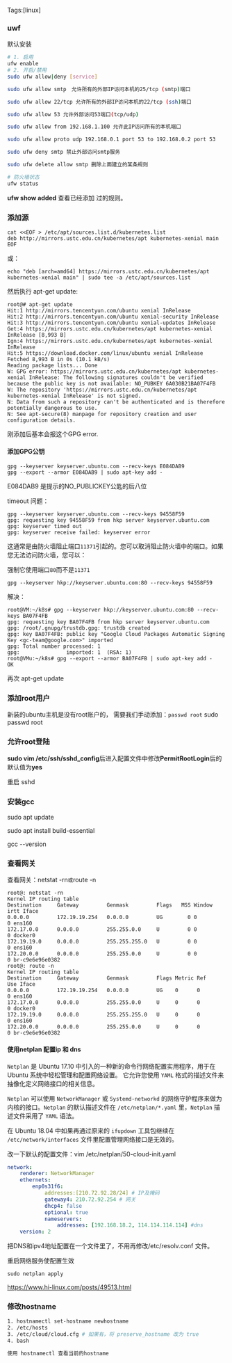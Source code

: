 Tags:[linux]

### uwf

默认安装

```bash
# 1. 启用
ufw enable
# 2. 开启/禁用
sudo ufw allow|deny [service]

sudo ufw allow smtp　允许所有的外部IP访问本机的25/tcp (smtp)端口

sudo ufw allow 22/tcp 允许所有的外部IP访问本机的22/tcp (ssh)端口

sudo ufw allow 53 允许外部访问53端口(tcp/udp)

sudo ufw allow from 192.168.1.100 允许此IP访问所有的本机端口

sudo ufw allow proto udp 192.168.0.1 port 53 to 192.168.0.2 port 53

sudo ufw deny smtp 禁止外部访问smtp服务

sudo ufw delete allow smtp 删除上面建立的某条规则

# 防火墙状态
ufw status
```



**ufw show added** 查看已经添加 过的规则。







### 添加源

```
cat <<EOF > /etc/apt/sources.list.d/kubernetes.list
deb http://mirrors.ustc.edu.cn/kubernetes/apt kubernetes-xenial main
EOF
```

或：

```
echo "deb [arch=amd64] https://mirrors.ustc.edu.cn/kubernetes/apt kubernetes-xenial main" | sudo tee -a /etc/apt/sources.list
```

然后执行 apt-get update:

```
root@# apt-get update
Hit:1 http://mirrors.tencentyun.com/ubuntu xenial InRelease
Hit:2 http://mirrors.tencentyun.com/ubuntu xenial-security InRelease
Hit:3 http://mirrors.tencentyun.com/ubuntu xenial-updates InRelease
Get:4 https://mirrors.ustc.edu.cn/kubernetes/apt kubernetes-xenial InRelease [8,993 B]
Ign:4 https://mirrors.ustc.edu.cn/kubernetes/apt kubernetes-xenial InRelease
Hit:5 https://download.docker.com/linux/ubuntu xenial InRelease
Fetched 8,993 B in 0s (10.1 kB/s)
Reading package lists... Done
W: GPG error: https://mirrors.ustc.edu.cn/kubernetes/apt kubernetes-xenial InRelease: The following signatures couldn't be verified because the public key is not available: NO_PUBKEY 6A030B21BA07F4FB
W: The repository 'https://mirrors.ustc.edu.cn/kubernetes/apt kubernetes-xenial InRelease' is not signed.
N: Data from such a repository can't be authenticated and is therefore potentially dangerous to use.
N: See apt-secure(8) manpage for repository creation and user configuration details.
```

刚添加后基本会报这个GPG error.

#### 添加GPG公钥

```
gpg --keyserver keyserver.ubuntu.com --recv-keys E084DAB9 
gpg --export --armor E084DAB9 | sudo apt-key add - 
```

E084DAB9 是提示的NO_PUBLICKEY公匙的后八位

timeout 问题：

```
gpg --keyserver keyserver.ubuntu.com --recv-keys 94558F59
gpg: requesting key 94558F59 from hkp server keyserver.ubuntu.com
gpg: keyserver timed out
gpg: keyserver receive failed: keyserver error
```

这通常是由防火墙阻止端口`11371`引起的。您可以取消阻止防火墙中的端口。如果您无法访问防火墙，您可以：

强制它使用端口`80`而不是`11371`

```
gpg --keyserver hkp://keyserver.ubuntu.com:80 --recv-keys 94558F59
```

解决：

```
root@VM:~/k8s# gpg --keyserver hkp://keyserver.ubuntu.com:80 --recv-keys BA07F4FB
gpg: requesting key BA07F4FB from hkp server keyserver.ubuntu.com
gpg: /root/.gnupg/trustdb.gpg: trustdb created
gpg: key BA07F4FB: public key "Google Cloud Packages Automatic Signing Key <gc-team@google.com>" imported
gpg: Total number processed: 1
gpg:               imported: 1  (RSA: 1)
root@VMu:~/k8s# gpg --export --armor BA07F4FB | sudo apt-key add -
OK
```

再次 apt-get update



### 添加root用户

新装的ubuntu主机是没有root账户的，
需要我们手动添加：`passwd root`
sudo passwd root



### 允许root登陆

**sudo vim /etc/ssh/sshd_config**后进入配置文件中修改**PermitRootLogin**后的默认值为**yes**

重启 sshd



### 安装gcc

sudo apt update

sudo apt install build-essential

gcc --version



### 查看网关

查看网关：netstat -rn` 或 `route -n

```
root@: netstat -rn
Kernel IP routing table
Destination     Gateway         Genmask         Flags   MSS Window  irtt Iface
0.0.0.0         172.19.19.254   0.0.0.0         UG        0 0          0 ens160
172.17.0.0      0.0.0.0         255.255.0.0     U         0 0          0 docker0
172.19.19.0     0.0.0.0         255.255.255.0   U         0 0          0 ens160
172.20.0.0      0.0.0.0         255.255.0.0     U         0 0          0 br-c9e6e96e0382
root@: route -n
Kernel IP routing table
Destination     Gateway         Genmask         Flags Metric Ref    Use Iface
0.0.0.0         172.19.19.254   0.0.0.0         UG    0      0        0 ens160
172.17.0.0      0.0.0.0         255.255.0.0     U     0      0        0 docker0
172.19.19.0     0.0.0.0         255.255.255.0   U     0      0        0 ens160
172.20.0.0      0.0.0.0         255.255.0.0     U     0      0        0 br-c9e6e96e0382
```





#### 使用netplan 配置ip 和 dns

`Netplan` 是 Ubuntu 17.10 中引入的一种新的命令行网络配置实用程序，用于在 Ubuntu 系统中轻松管理和配置网络设置。 它允许您使用 `YAML` 格式的描述文件来抽像化定义网络接口的相关信息。

`Netplan` 可以使用 `NetworkManager` 或 `Systemd-networkd` 的网络守护程序来做为内核的接口。`Netplan` 的默认描述文件在 `/etc/netplan/*.yaml` 里，`Netplan` 描述文件采用了 `YAML` 语法。

在 Ubuntu 18.04 中如果再通过原来的 `ifupdown` 工具包继续在 `/etc/network/interfaces` 文件里配置管理网络接口是无效的。

改一下默认的配置文件：vim /etc/netplan/50-cloud-init.yaml

```yaml
network:
    renderer: NetworkManager
    ethernets:
        enp0s31f6:
            addresses:[210.72.92.28/24] # IP及掩码
            gateway4: 210.72.92.254 # 网关
            dhcp4: false
            optional: true
            nameservers:
                addresses: [192.168.18.2, 114.114.114.114] #dns
    version: 2
```

把DNS和ipv4地址配置在一个文件里了，不用再修改/etc/resolv.conf 文件。

重启网络服务使配置生效

```cpp
sudo netplan apply
```

https://www.hi-linux.com/posts/49513.html



### 修改hostname

```sh
1. hostnamectl set-hostname newhostname
2. /etc/hosts
3. /etc/cloud/cloud.cfg # 如果有，将 preserve_hostname 改为 true
4. bash

使用 hostnamectl 查看当前的hostname
```



